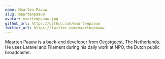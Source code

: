 ```yaml
---
name: Maarten Paauw
slug: maartenpaauw
avatar: maartenpaauw.jpg
github_url: https://github.com/maartenpaauw
twitter_url: https://twitter.com/maartenpaauw
---
```


Maarten Paauw is a back-end developer from Oegstgeest, The Netherlands. He uses Laravel and Filament during his daily work at NPO, the Dutch public broadcaster.
